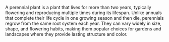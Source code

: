A perennial plant is a plant that lives for more than two years, typically flowering and reproducing multiple times during its lifespan. Unlike annuals that complete their life cycle in one growing season and then die, perennials regrow from the same root system each year. They can vary widely in size, shape, and flowering habits, making them popular choices for gardens and landscapes where they provide lasting structure and color.